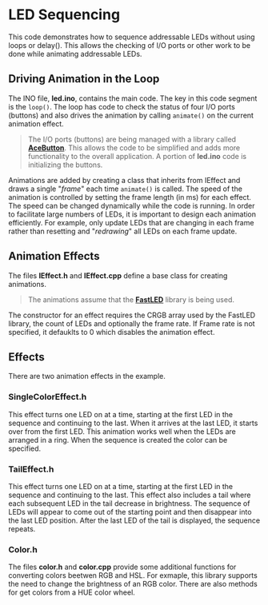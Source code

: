 # LED Sequencing
This code demonstrates how to sequence addressable LEDs without using loops or delay(). This allows the checking of I/O ports or other work to be done while animating addressable LEDs.

## Driving Animation in the Loop
The INO file, **led.ino**, contains the main code. The key in this code segment is the `loop()`. The loop has code to check the status of four I/O ports (buttons) and also drives the animation by calling `animate()` on the current animation effect.

> The I/O ports (buttons) are being managed with a library called **[AceButton](https://github.com/bxparks/AceButton)**. This allows the code to be simplified and adds more functionality to the overall application. A portion of **led.ino** code is initializing the buttons.

Animations are added by creating a class that inherits from IEffect and draws a single "*frame*" each time `animate()` is called. The speed of the animation is controlled by setting the frame length (in ms) for each effect. The speed can be changed dynamically while the code is running. In order to facilitate large numbers of LEDs, it is important to design each animation efficiently. For example, only update LEDs that are changing in each frame rather than resetting and "*redrawing*" all LEDs on each frame update.

## Animation Effects
The files **IEffect.h** and **IEffect.cpp** define a base class for creating animations.

> The animations assume that the **[FastLED](https://fastled.io/)** library is being used.

The constructor for an effect requires the CRGB array used by the FastLED library, the count of LEDs and optionally the frame rate. If Frame rate is not specified, it defauklts to 0 which disables the animation effect.

## Effects
There are two animation effects in the example. 

### SingleColorEffect.h
This effect turns one LED on at a time, starting at the first LED in the sequence and continuing to the last. When it arrives at the last LED, it starts over from the first LED. This animation works well when the LEDs are arranged in a ring. When the sequence is created the color can be specified.

### TailEffect.h
This effect turns one LED on at a time, starting at the first LED in the sequence and continuing to the last. This effect also includes a tail where each subsequent LED in the tail decrease in brightness. The sequence of LEDs will appear to come out of the starting point and then disappear into the last LED position. After the last LED of the tail is displayed, the sequence repeats.

### Color.h
The files **color.h** and **color.cpp** provide some additional functions for converting colors beetwen RGB and HSL. For exmaple, this library supports the need to change the brightness of an RGB color. There are also methods for get colors from a HUE color wheel.
